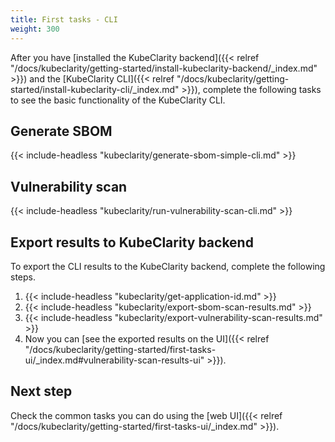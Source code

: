 ```yaml
---
title: First tasks - CLI
weight: 300
---
```


After you have [installed the KubeClarity backend]({{< relref "/docs/kubeclarity/getting-started/install-kubeclarity-backend/_index.md" >}}) and the [KubeClarity CLI]({{< relref "/docs/kubeclarity/getting-started/install-kubeclarity-cli/_index.md" >}}), complete the following tasks to see the basic functionality of the KubeClarity CLI.

## Generate SBOM

{{< include-headless "kubeclarity/generate-sbom-simple-cli.md" >}}

## Vulnerability scan

{{< include-headless "kubeclarity/run-vulnerability-scan-cli.md" >}}

## Export results to KubeClarity backend

To export the CLI results to the KubeClarity backend, complete the following steps.

1. {{< include-headless "kubeclarity/get-application-id.md" >}}
1. {{< include-headless "kubeclarity/export-sbom-scan-results.md" >}}
1. {{< include-headless "kubeclarity/export-vulnerability-scan-results.md" >}}
1. Now you can [see the exported results on the UI]({{< relref "/docs/kubeclarity/getting-started/first-tasks-ui/_index.md#vulnerability-scan-results-ui" >}}).

## Next step

Check the common tasks you can do using the [web UI]({{< relref "/docs/kubeclarity/getting-started/first-tasks-ui/_index.md" >}}).

